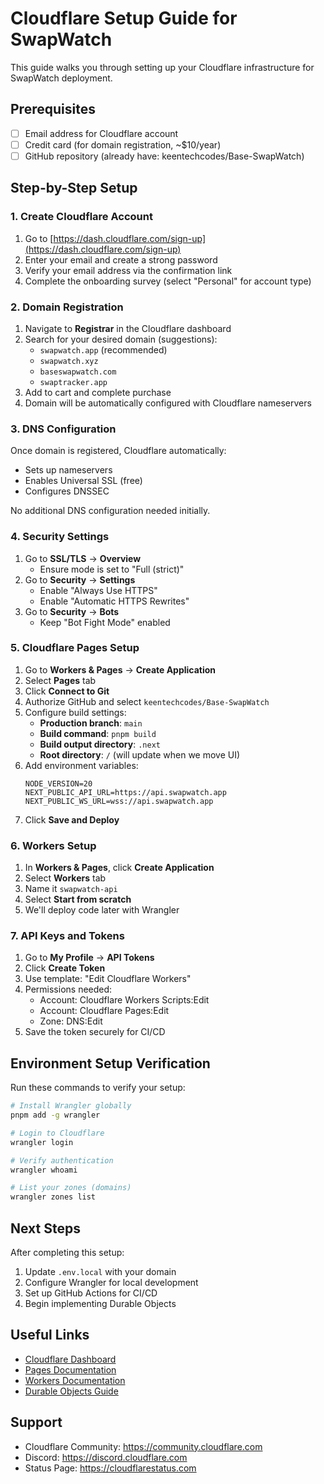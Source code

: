 # Cloudflare Setup Guide for SwapWatch

This guide walks you through setting up your Cloudflare infrastructure for SwapWatch deployment.

## Prerequisites

- [ ] Email address for Cloudflare account
- [ ] Credit card (for domain registration, ~$10/year)
- [ ] GitHub repository (already have: keentechcodes/Base-SwapWatch)

## Step-by-Step Setup

### 1. Create Cloudflare Account

1. Go to [https://dash.cloudflare.com/sign-up](https://dash.cloudflare.com/sign-up)
2. Enter your email and create a strong password
3. Verify your email address via the confirmation link
4. Complete the onboarding survey (select "Personal" for account type)

### 2. Domain Registration

1. Navigate to **Registrar** in the Cloudflare dashboard
2. Search for your desired domain (suggestions):
   - `swapwatch.app` (recommended)
   - `swapwatch.xyz`
   - `baseswapwatch.com`
   - `swaptracker.app`
3. Add to cart and complete purchase
4. Domain will be automatically configured with Cloudflare nameservers

### 3. DNS Configuration

Once domain is registered, Cloudflare automatically:
- Sets up nameservers
- Enables Universal SSL (free)
- Configures DNSSEC

No additional DNS configuration needed initially.

### 4. Security Settings

1. Go to **SSL/TLS** → **Overview**
   - Ensure mode is set to "Full (strict)"
2. Go to **Security** → **Settings**
   - Enable "Always Use HTTPS"
   - Enable "Automatic HTTPS Rewrites"
3. Go to **Security** → **Bots**
   - Keep "Bot Fight Mode" enabled

### 5. Cloudflare Pages Setup

1. Go to **Workers & Pages** → **Create Application**
2. Select **Pages** tab
3. Click **Connect to Git**
4. Authorize GitHub and select `keentechcodes/Base-SwapWatch`
5. Configure build settings:
   - **Production branch**: `main`
   - **Build command**: `pnpm build`
   - **Build output directory**: `.next`
   - **Root directory**: `/` (will update when we move UI)
6. Add environment variables:
   ```
   NODE_VERSION=20
   NEXT_PUBLIC_API_URL=https://api.swapwatch.app
   NEXT_PUBLIC_WS_URL=wss://api.swapwatch.app
   ```
7. Click **Save and Deploy**

### 6. Workers Setup

1. In **Workers & Pages**, click **Create Application**
2. Select **Workers** tab
3. Name it `swapwatch-api`
4. Select **Start from scratch**
5. We'll deploy code later with Wrangler

### 7. API Keys and Tokens

1. Go to **My Profile** → **API Tokens**
2. Click **Create Token**
3. Use template: "Edit Cloudflare Workers"
4. Permissions needed:
   - Account: Cloudflare Workers Scripts:Edit
   - Account: Cloudflare Pages:Edit
   - Zone: DNS:Edit
5. Save the token securely for CI/CD

## Environment Setup Verification

Run these commands to verify your setup:

```bash
# Install Wrangler globally
pnpm add -g wrangler

# Login to Cloudflare
wrangler login

# Verify authentication
wrangler whoami

# List your zones (domains)
wrangler zones list
```

## Next Steps

After completing this setup:
1. Update `.env.local` with your domain
2. Configure Wrangler for local development
3. Set up GitHub Actions for CI/CD
4. Begin implementing Durable Objects

## Useful Links

- [Cloudflare Dashboard](https://dash.cloudflare.com)
- [Pages Documentation](https://developers.cloudflare.com/pages)
- [Workers Documentation](https://developers.cloudflare.com/workers)
- [Durable Objects Guide](https://developers.cloudflare.com/durable-objects)

## Support

- Cloudflare Community: https://community.cloudflare.com
- Discord: https://discord.cloudflare.com
- Status Page: https://cloudflarestatus.com